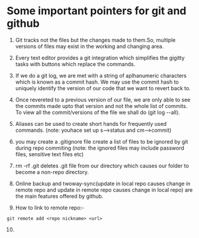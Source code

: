# Some important pointers for git and github

1. Git tracks not the files but the changes made to them.So, multiple versions of files may exist in the working and changing area.

2. Every text editor provides a git integration which simplifies the gigitty tasks with buttons which replace the commands.

3. If we do a git log, we are met with a string of aplhanumeric characters which is known as a commit hash. We may use the commit hash to uniquely identify the version of our code that we want to revert back to.
 
4. Once revereted to a previous version of our file, we are only able to see the commits made upto that version and not the whole list of commits. To view all the commit/versions of the file we shall do (git log --all).

5. Aliases can be used to create short hands for frequently used commands. (note: youhace set up s-->status and cm-->commit)

6. you may create a .gitignore file create a list of files to be ignored by git during repo commiting (note: the ignored files may include password files, sensitive text files etc)

7. rm -rf .git deletes .git file from our directory which causes our folder to become a non-repo directory.

8. Online backup and twoway-sync(update in local repo causes change in remote repo and update in remote repo causes change in local repo) are the main features offered by github.

9. How to link to remote repo:- 
```
git remote add <repo nickname> <url>

```

10. 
